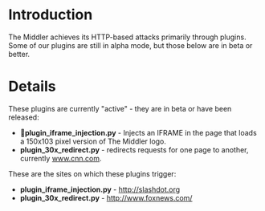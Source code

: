 # Introduction #

The Middler achieves its HTTP-based attacks primarily through plugins.  Some of our plugins are still in alpha mode, but those below are in beta or better.

# Details #

These plugins are currently "active" - they are in beta or have been released:

  * **plugin\_iframe\_injection.py** - Injects an IFRAME in the page that loads a 150x103 pixel version of The Middler logo.
  * **plugin\_30x\_redirect.py** - redirects requests for one page to another, currently www.cnn.com.

These are the sites on which these plugins trigger:

  * **plugin\_iframe\_injection.py** - http://slashdot.org
  * **plugin\_30x\_redirect.py** - http://www.foxnews.com/
